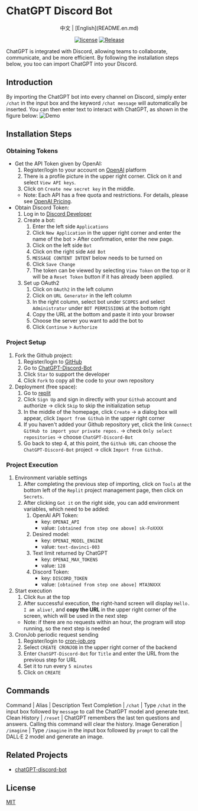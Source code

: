 # ChatGPT Discord Bot
<div align="center">
中文 | [English](README.en.md)

[![license](https://img.shields.io/pypi/l/ansicolortags.svg)](LICENSE) [![Release](https://img.shields.io/github/v/release/TheExplainthis/ChatGPT-Discord-Bot)](https://github.com/TheExplainthis/ChatGPT-Discord-Bot/releases/)

</div>

ChatGPT is integrated with Discord, allowing teams to collaborate, communicate, and be more efficient. By following the installation steps below, you too can import ChatGPT into your Discord.

## Introduction
By importing the ChatGPT bot into every channel on Discord, simply enter `/chat` in the input box and the keyword `/chat message` will automatically be inserted. You can then enter text to interact with ChatGPT, as shown in the figure below:
![Demo](https://github.com/TheExplainthis/ChatGPT-Discord-Bot/blob/main/demo/chatgpt-discord-bot-en.gif)

## Installation Steps
### Obtaining Tokens
- Get the API Token given by OpenAI:
    1. Register/login to your account on [OpenAI](https://beta.openai.com/) platform
    2. There is a profile picture in the upper right corner. Click on it and select `View API keys`.
    3. Click on `Create new secret key` in the middle.
    - Note: Each API has a free quota and restrictions. For details, please see [OpenAI Pricing](https://openai.com/api/pricing/).
- Obtain Discord Token:
    1. Log in to [Discord Developer](https://discord.com/developers/applications)
    2. Create a bot:
        1. Enter the left side `Applications`
        2. Click `New Application` in the upper right corner and enter the name of the bot > After confirmation, enter the new page.
        3. Click on the left side `Bot`
        4. Click on the right side `Add Bot`
        5. `MESSAGE CONTENT INTENT` below needs to be turned on
        6. Click `Save Change`
        7. The token can be viewed by selecting `View Token` on the top or it will be a `Reset Token` button if it has already been applied.
    3. Set up OAuth2
        1. Click on `OAuth2` in the left column
        2. Click on `URL Generator` in the left column
        3. In the right column, select bot under `SCOPES` and select `Administrator` under `BOT PERMISSIONS` at the bottom right
        4. Copy the URL at the bottom and paste it into your browser
        5. Choose the server you want to add the bot to
        6. Click `Continue` > `Authorize`

### Project Setup
1. Fork the Github project:
    1. Register/login to [GitHub](https://github.com/)
    2. Go to [ChatGPT-Discord-Bot](https://github.com/TheExplainthis/ChatGPT-Discord-Bot)
    3. Click `Star` to support the developer
    4. Click `Fork` to copy all the code to your own repository
2. Deployment (free space):
    1. Go to [replit](https://replit.com/)
    2. Click `Sign Up` and sign in directly with your `Github` account and authorize -> click `Skip` to skip the initialization setup
    3. In the middle of the homepage, click `Create` -> a dialog box will appear, click `Import from Github` in the upper right corner
    4. If you haven't added your Github repository yet, click the link `Connect GitHub to import your private repos.` -> check `Only select repositories` -> choose `ChatGPT-Discord-Bot`
    5. Go back to step 4, at this point, the `Github URL` can choose the `ChatGPT-Discord-Bot` project -> click `Import from Github.`

### Project Execution
1. Environment variable settings
    1. After completing the previous step of importing, click on `Tools` at the bottom left of the `Replit` project management page, then click on `Secrets`.
    2. After clicking `Got it` on the right side, you can add environment variables, which need to be added:
        1. OpenAI API Token:
            - key: `OPENAI_API`
            - value: `[obtained from step one above] sk-FoXXXX`
        2. Desired model:
            - key: `OPENAI_MODEL_ENGINE`
            - value: `text-davinci-003`
        3. Text limit returned by ChatGPT
            - key: `OPENAI_MAX_TOKENS`
            - value: `128`
        4. Discord Token:
            - key: `DISCORD_TOKEN`
            - value: `[obtained from step one above] MTA3NXXX`
2. Start execution
    1. Click `Run` at the top
    2. After successful execution, the right-hand screen will display `Hello. I am alive!`, and **copy the URL** in the upper right corner of the screen, which will be used in the next step
    - Note: if there are no requests within an hour, the program will stop running, so the next step is needed
3. CronJob periodic request sending
    1. Register/login to [cron-job.org](https://cron-job.org/en/)
    2. Select `CREATE CRONJOB` in the upper right corner of the backend
    3. Enter `ChatGPT-Discord-Bot` for `Title` and enter the URL from the previous step for URL
    4. Set it to run every `5 minutes`
    5. Click on `CREATE`


## Commands
Command | Alias | Description
Text Completion | `/chat` |  Type `/chat` in the input box followed by `message` to call the ChatGPT model and generate text.
Clean History | `/reset` | ChatGPT remembers the last ten questions and answers. Calling this command will clear the history.
Image Generation | `/imagine` | Type `/imagine` in the input box followed by `prompt` to call the DALL·E 2 model and generate an image.

## Related Projects
- [chatGPT-discord-bot](https://github.com/Zero6992/chatGPT-discord-bot)

## License
[MIT](LICENSE)
